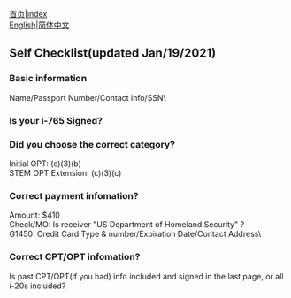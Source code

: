 [首页](https://ion2014.github.io/OPTActionLogs/index_ch)|[index](https://ion2014.github.io/OPTActionLogs)<br/>
[English](https://ion2014.github.io/OPTActionLogs/self_check_en)|[简体中文](https://ion2014.github.io/OPTActionLogs/self_check_ch)


## Self Checklist(updated Jan/19/2021)

### Basic information

Name/Passport Number/Contact info/SSN\

### Is your i-765 Signed?

### Did you choose the correct category?

Initial OPT: (c)(3)(b) \
STEM OPT Extension: (c)(3)(c)<br/>

### Correct payment infomation?
Amount: $410\
Check/MO: Is receiver "US Department of Homeland Security" ?\
G1450: Credit Card Type & number/Expiration Date/Contact Address\

### Correct CPT/OPT infomation?
Is past CPT/OPT(if you had) info included and signed in the last page, or all i-20s included?
